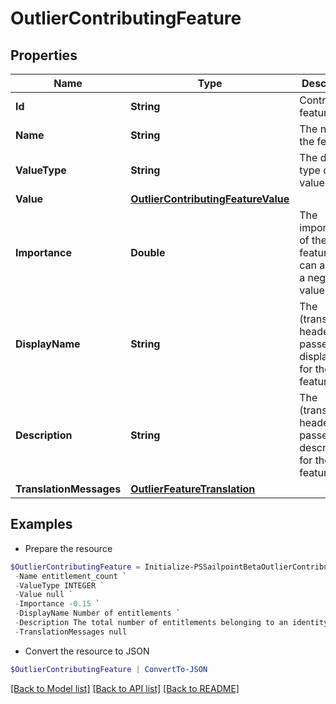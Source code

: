 # OutlierContributingFeature
## Properties

Name | Type | Description | Notes
------------ | ------------- | ------------- | -------------
**Id** | **String** | Contributing feature id | [optional] 
**Name** | **String** | The name of the feature | [optional] 
**ValueType** | **String** | The data type of the value field | [optional] 
**Value** | [**OutlierContributingFeatureValue**](OutlierContributingFeatureValue.md) |  | [optional] 
**Importance** | **Double** | The importance of the feature. This can also be a negative value | [optional] 
**DisplayName** | **String** | The (translated if header is passed) displayName for the feature | [optional] 
**Description** | **String** | The (translated if header is passed) description for the feature | [optional] 
**TranslationMessages** | [**OutlierFeatureTranslation**](OutlierFeatureTranslation.md) |  | [optional] 

## Examples

- Prepare the resource
```powershell
$OutlierContributingFeature = Initialize-PSSailpointBetaOutlierContributingFeature  -Id 66e38828-5017-47af-92ff-9844871352c5 `
 -Name entitlement_count `
 -ValueType INTEGER `
 -Value null `
 -Importance -0.15 `
 -DisplayName Number of entitlements `
 -Description The total number of entitlements belonging to an identity `
 -TranslationMessages null
```

- Convert the resource to JSON
```powershell
$OutlierContributingFeature | ConvertTo-JSON
```

[[Back to Model list]](../README.md#documentation-for-models) [[Back to API list]](../README.md#documentation-for-api-endpoints) [[Back to README]](../README.md)


